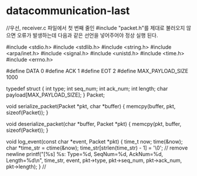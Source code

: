 # datacommunication-last

//우선, receiver.c 파일에서 첫 번째 줄인 #include "packet.h"를 제대로 불러오지 않으면 오류가 발생하는데 다음과 같은 선언을 넣어주어야 정상 실행 된다.

#include <stdio.h>
#include <stdlib.h>
#include <string.h>
#include <arpa/inet.h>
#include <signal.h>
#include <unistd.h>
#include <time.h>
#include <errno.h>

#define DATA 0
#define ACK 1
#define EOT 2
#define MAX_PAYLOAD_SIZE 1000

typedef struct {
    int type;
    int seq_num;
    int ack_num;
    int length;
    char payload[MAX_PAYLOAD_SIZE];
} Packet;

void serialize_packet(Packet *pkt, char *buffer) {
    memcpy(buffer, pkt, sizeof(Packet));
}

void deserialize_packet(char *buffer, Packet *pkt) {
    memcpy(pkt, buffer, sizeof(Packet));
}

void log_event(const char *event, Packet *pkt) {
    time_t now;
    time(&now);
    char *time_str = ctime(&now);
    time_str[strlen(time_str) - 1] = '\0'; // remove newline
    printf("[%s] %s: Type=%d, SeqNum=%d, AckNum=%d, Length=%d\n", time_str, event, pkt->type, pkt->seq_num, pkt->ack_num, pkt->length);
}
//
